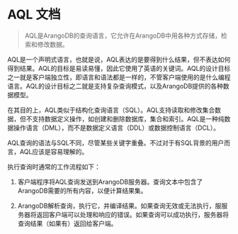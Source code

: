 # AQL 文档

>AQL是ArangoDB的查询语言，它允许在ArangoDB中用各种方式存储，检索和修改数据。

AQL是一个声明式语言，也就是说，AQL表达的是要得到什么结果，但不表达如何得到结果。AQL的目标是易读易懂，因此它使用了英语的关键词。AQL的设计目标之一就是客户端独立性，即语言和语法都是一样的，不管客户端使用的是什么编程语言。AQL的设计目标之二就是支持复杂查询模式，以及ArangoDB提供的各种数据模型。

在其目的上，AQL类似于结构化查询语言（SQL）。AQL支持读取和修改集合数据，但不支持数据定义操作，如创建和删除数据库，集合和索引。AQL是一种纯数据操作语言（DML），而不是数据定义语言（DDL）或数据控制语言（DCL）。

AQL查询的语法与SQL不同，尽管某些关键字重叠。不过对于有SQL背景的用户而言，AQL应该是容易理解的。

执行查询时通常的工作流程如下：

1. 客户端程序将AQL查询发送到ArangoDB服务器。查询文本中包含了ArangoDB需要的所有内容，以便计算结果集。

2. ArangoDB解析查询，执行它，并编译结果。如果查询无效或无法执行，服服务器将返回客户端可以处理和响应的错误。如果查询可以成功执行，服务器将查询结果（如果有）返回给客户端。